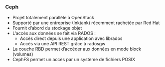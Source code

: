### Ceph

-   Projet totalement parallèle à OpenStack
-   Supporté par une entreprise (Inktank) récemment rachetée par Red Hat
-   Fournit d’abord du stockage objet
-   L’accès aux données se fait via RADOS :
    -   Accès direct depuis une application avec librados
    -   Accès via une API REST grâce à radosgw
-   La couche RBD permet d’accéder aux données en mode block (volumes)
-   CephFS permet un accès par un système de fichiers POSIX

